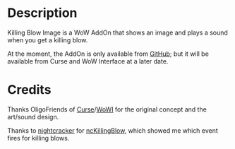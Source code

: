 ﻿Description
===========
Killing Blow Image is a WoW AddOn that shows an image and plays a sound when you get a killing blow.

At the moment, the AddOn is only available from [GitHub](https://github.com/Choonster/KillingBlowImage/); but it will be available from Curse and WoW Interface at a later date.

Credits
=======
Thanks OligoFriends of [Curse](http://www.curse.com/users/OligoFriends)/[WoWI](http://www.wowinterface.com/forums/member.php?u=249441) for the original concept and the art/sound design.

Thanks to [nightcracker](http://www.wowinterface.com/forums/member.php?u=207710) for [ncKillingBlow](http://www.wowinterface.com/downloads/info16011-ncKillingBlow.html), which showed me which event fires for killing blows.
